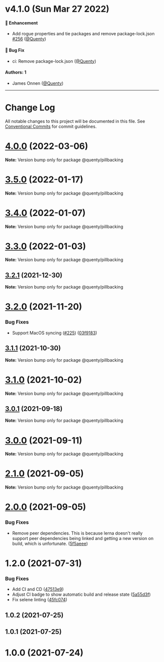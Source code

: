 # v4.1.0 (Sun Mar 27 2022)

#### 🚀 Enhancement

- Add rogue properties and tie packages and remove package-lock.json [#256](https://github.com/Quenty/NevermoreEngine/pull/256) ([@Quenty](https://github.com/Quenty))

#### 🐛 Bug Fix

- ci: Remove package-lock.json ([@Quenty](https://github.com/Quenty))

#### Authors: 1

- James Onnen ([@Quenty](https://github.com/Quenty))

---

# Change Log

All notable changes to this project will be documented in this file.
See [Conventional Commits](https://conventionalcommits.org) for commit guidelines.

# [4.0.0](https://github.com/Quenty/NevermoreEngine/compare/@quenty/pillbacking@3.5.0...@quenty/pillbacking@4.0.0) (2022-03-06)

**Note:** Version bump only for package @quenty/pillbacking





# [3.5.0](https://github.com/Quenty/NevermoreEngine/compare/@quenty/pillbacking@3.4.0...@quenty/pillbacking@3.5.0) (2022-01-17)

**Note:** Version bump only for package @quenty/pillbacking





# [3.4.0](https://github.com/Quenty/NevermoreEngine/compare/@quenty/pillbacking@3.3.0...@quenty/pillbacking@3.4.0) (2022-01-07)

**Note:** Version bump only for package @quenty/pillbacking





# [3.3.0](https://github.com/Quenty/NevermoreEngine/compare/@quenty/pillbacking@3.2.1...@quenty/pillbacking@3.3.0) (2022-01-03)

**Note:** Version bump only for package @quenty/pillbacking





## [3.2.1](https://github.com/Quenty/NevermoreEngine/compare/@quenty/pillbacking@3.2.0...@quenty/pillbacking@3.2.1) (2021-12-30)

**Note:** Version bump only for package @quenty/pillbacking





# [3.2.0](https://github.com/Quenty/NevermoreEngine/compare/@quenty/pillbacking@3.1.1...@quenty/pillbacking@3.2.0) (2021-11-20)


### Bug Fixes

* Support MacOS syncing ([#225](https://github.com/Quenty/NevermoreEngine/issues/225)) ([03f9183](https://github.com/Quenty/NevermoreEngine/commit/03f918392c6a5bdd33f8a17c38de371d1e06c67a))





## [3.1.1](https://github.com/Quenty/NevermoreEngine/compare/@quenty/pillbacking@3.1.0...@quenty/pillbacking@3.1.1) (2021-10-30)

**Note:** Version bump only for package @quenty/pillbacking





# [3.1.0](https://github.com/Quenty/NevermoreEngine/compare/@quenty/pillbacking@3.0.1...@quenty/pillbacking@3.1.0) (2021-10-02)

**Note:** Version bump only for package @quenty/pillbacking





## [3.0.1](https://github.com/Quenty/NevermoreEngine/compare/@quenty/pillbacking@3.0.0...@quenty/pillbacking@3.0.1) (2021-09-18)

**Note:** Version bump only for package @quenty/pillbacking





# [3.0.0](https://github.com/Quenty/NevermoreEngine/compare/@quenty/pillbacking@2.1.0...@quenty/pillbacking@3.0.0) (2021-09-11)

**Note:** Version bump only for package @quenty/pillbacking





# [2.1.0](https://github.com/Quenty/NevermoreEngine/compare/@quenty/pillbacking@2.0.0...@quenty/pillbacking@2.1.0) (2021-09-05)

**Note:** Version bump only for package @quenty/pillbacking





# [2.0.0](https://github.com/Quenty/NevermoreEngine/compare/@quenty/pillbacking@1.2.0...@quenty/pillbacking@2.0.0) (2021-09-05)


### Bug Fixes

* Remove peer dependencies. This is because lerna doesn't really support peer dependencies being linked and getting a new version on build, which is unfortunate. ([5f5aeee](https://github.com/Quenty/NevermoreEngine/commit/5f5aeeea8de9975435309e53679f0ef7064f9dd0))





# 1.2.0 (2021-07-31)


### Bug Fixes

* Add CI and CD ([47513e9](https://github.com/Quenty/NevermoreEngine/commit/47513e9b568162707534af132396dd8756947dd3))
* Adjust CI badge to show automatic build and release state ([5a55d3f](https://github.com/Quenty/NevermoreEngine/commit/5a55d3f19bf8d66a760d67da9b56ed47fab74656))
* Fix selene linting ([45fc074](https://github.com/Quenty/NevermoreEngine/commit/45fc07489ee59127ac6582689f19a0e87c1e5b5a))



## 1.0.2 (2021-07-25)



## 1.0.1 (2021-07-25)



# 1.0.0 (2021-07-24)
